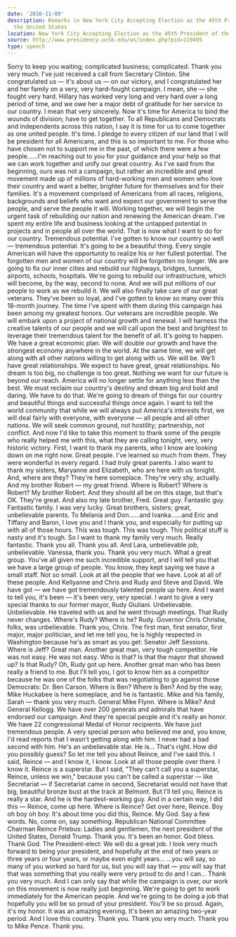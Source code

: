 ```yaml
---
date: '2016-11-09'
description: Remarks in New York City Accepting Election as the 45th President of
  the United States
location: New York City Accepting Election as the 45th President of the United States
source: http://www.presidency.ucsb.edu/ws/index.php?pid=119495
type: speech
---
```


Sorry to keep you waiting; complicated business; complicated. Thank you very much. I've just received a call from Secretary Clinton. She congratulated us — it's about us — on our victory, and I congratulated her and her family on a very, very hard-fought campaign. I mean, she — she fought very hard. Hillary has worked very long and very hard over a long period of time, and we owe her a major debt of gratitude for her service to our country. I mean that very sincerely. Now it's time for America to bind the wounds of division; have to get together. To all Republicans and Democrats and independents across this nation, I say it is time for us to come together as one united people. It's time. I pledge to every citizen of our land that I will be president for all Americans, and this is so important to me. For those who have chosen not to support me in the past, of which there were a few people......I'm reaching out to you for your guidance and your help so that we can work together and unify our great country. As I've said from the beginning, ours was not a campaign, but rather an incredible and great movement made up of millions of hard-working men and women who love their country and want a better, brighter future for themselves and for their families. It's a movement comprised of Americans from all races, religions, backgrounds and beliefs who want and expect our government to serve the people, and serve the people it will. Working together, we will begin the urgent task of rebuilding our nation and renewing the American dream. I've spent my entire life and business looking at the untapped potential in projects and in people all over the world. That is now what I want to do for our country. Tremendous potential. I've gotten to know our country so well — tremendous potential. It's going to be a beautiful thing. Every single American will have the opportunity to realize his or her fullest potential. The forgotten men and women of our country will be forgotten no longer. We are going to fix our inner cities and rebuild our highways, bridges, tunnels, airports, schools, hospitals. We're going to rebuild our infrastructure, which will become, by the way, second to none. And we will put millions of our people to work as we rebuild it. We will also finally take care of our great veterans. They've been so loyal, and I've gotten to know so many over this 18-month journey. The time I've spent with them during this campaign has been among my greatest honors. Our veterans are incredible people. We will embark upon a project of national growth and renewal. I will harness the creative talents of our people and we will call upon the best and brightest to leverage their tremendous talent for the benefit of all. It's going to happen. We have a great economic plan. We will double our growth and have the strongest economy anywhere in the world. At the same time, we will get along with all other nations willing to get along with us. We will be. We'll have great relationships. We expect to have great, great relationships. No dream is too big, no challenge is too great. Nothing we want for our future is beyond our reach. America will no longer settle for anything less than the best. We must reclaim our country's destiny and dream big and bold and daring. We have to do that. We're going to dream of things for our country and beautiful things and successful things once again. I want to tell the world community that while we will always put America's interests first, we will deal fairly with everyone, with everyone — all people and all other nations. We will seek common ground, not hostility; partnership, not conflict. And now I'd like to take this moment to thank some of the people who really helped me with this, what they are calling tonight, very, very historic victory. First, I want to thank my parents, who I know are looking down on me right now. Great people. I've learned so much from them. They were wonderful in every regard. I had truly great parents. I also want to thank my sisters, Maryanne and Elizabeth, who are here with us tonight. And, where are they? They're here someplace. They're very shy, actually. And my brother Robert — my great friend. Where is Robert? Where is Robert? My brother Robert. And they should all be on this stage, but that's OK. They're great. And also my late brother, Fred. Great guy. Fantastic guy. Fantastic family. I was very lucky. Great brothers, sisters; great, unbelievable parents. To Melania and Don......and Ivanka......and Eric and Tiffany and Baron, I love you and I thank you, and especially for putting up with all of those hours. This was tough. This was tough. This political stuff is nasty and it's tough. So I want to thank my family very much. Really fantastic. Thank you all. Thank you all. And Lara, unbelievable job, unbelievable. Vanessa, thank you. Thank you very much. What a great group. You've all given me such incredible support, and I will tell you that we have a large group of people. You know, they kept saying we have a small staff. Not so small. Look at all the people that we have. Look at all of these people. And Kellyanne and Chris and Rudy and Steve and David. We have got — we have got tremendously talented people up here. And I want to tell you, it's been — it's been very, very special. I want to give a very special thanks to our former mayor, Rudy Giuliani. Unbelievable. Unbelievable. He traveled with us and he went through meetings. That Rudy never changes. Where's Rudy? Where is he? Rudy. Governor Chris Christie, folks, was unbelievable. Thank you, Chris. The first man, first senator, first major, major politician, and let me tell you, he is highly respected in Washington because he's as smart as you get: Senator Jeff Sessions. Where is Jeff? Great man. Another great man, very tough competitor. He was not easy. He was not easy. Who is that? Is that the mayor that showed up? Is that Rudy? Oh, Rudy got up here. Another great man who has been really a friend to me. But I'll tell you, I got to know him as a competitor because he was one of the folks that was negotiating to go against those Democrats: Dr. Ben Carson. Where is Ben? Where is Ben? And by the way, Mike Huckabee is here someplace, and he is fantastic. Mike and his family, Sarah — thank you very much. General Mike Flynn. Where is Mike? And General Kellogg. We have over 200 generals and admirals that have endorsed our campaign. And they're special people and it's really an honor. We have 22 congressional Medal of Honor recipients. We have just tremendous people. A very special person who believed me and, you know, I'd read reports that I wasn't getting along with him. I never had a bad second with him. He's an unbelievable star. He is... That's right. How did you possibly guess? So let me tell you about Reince, and I've said this. I said, Reince — and I know it, I know. Look at all those people over there. I know it. Reince is a superstar. But I said, "They can't call you a superstar, Reince, unless we win," because you can't be called a superstar — like Secretariat — if Secretariat came in second, Secretariat would not have that big, beautiful bronze bust at the track at Belmont. But I'll tell you, Reince is really a star. And he is the hardest-working guy. And in a certain way, I did this — Reince, come up here. Where is Reince? Get over here, Reince. Boy oh boy oh boy. It's about time you did this, Reince. My God. Say a few words. No, come on, say something. Republican National Committee Chairman Reince Priebus: Ladies and gentlemen, the next president of the United States, Donald Trump. Thank you. It's been an honor. God bless. Thank God. The President-elect: We will do a great job. I look very much forward to being your president, and hopefully at the end of two years or three years or four years, or maybe even eight years... ...you will say, so many of you worked so hard for us, but you will say that — you will say that that was something that you really were very proud to do and I can... Thank you very much. And I can only say that while the campaign is over, our work on this movement is now really just beginning. We're going to get to work immediately for the American people. And we're going to be doing a job that hopefully you will be so proud of your president. You'll be so proud. Again, it's my honor. It was an amazing evening. It's been an amazing two-year period. And I love this country. Thank you. Thank you very much. Thank you to Mike Pence. Thank you.
